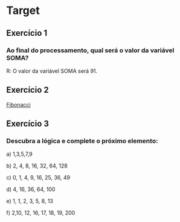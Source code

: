 # Target

## Exercício 1
### Ao final do processamento, qual será o valor da variável SOMA?
R: O valor da variável SOMA será 91.

## Exercício 2
[Fibonacci](https://github.com/mateushlsilva/Target/tree/main/fibonacci)

## Exercício 3
### Descubra a lógica e complete o próximo elemento:
a) 1,3,5,7,9

b) 2, 4, 8, 16, 32, 64, 128

c) 0, 1, 4, 9, 16, 25, 36, 49

d) 4, 16, 36, 64, 100

e) 1, 1, 2, 3, 5, 8, 13

f) 2,10, 12, 16, 17, 18, 19, 200

